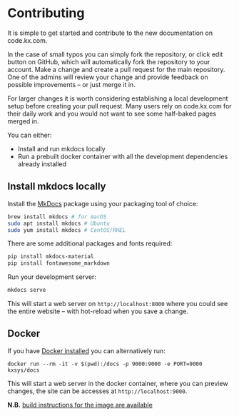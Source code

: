 # Contributing

It is simple to get started and contribute to the new documentation on code.kx.com.

In the case of small typos you can simply fork the repository, or click edit button on GitHub, which will automatically fork the repository to your account. Make a change and create a pull request for the main repository.
One of the admins will review your change and provide feedback on possible improvements – or just merge it in.

For larger changes it is worth considering establishing a local development setup before creating your pull request. Many users rely on code.kx.com for their daily work and you would not want to see some half-baked pages merged in.

You can either:
- Install and run mkdocs locally
- Run a prebuilt docker container with all the development dependencies already installed

## Install mkdocs locally
Install the [MkDocs](http://mkdocs.org) package using your packaging tool of choice:
```bash
brew install mkdocs # for macOS
sudo apt install mkdocs # Ubuntu
sudo yum install mkdocs # CentOS/RHEL
```
There are some additional packages and fonts required:
```bash
pip install mkdocs-material
pip install fontawesome_markdown
```

Run your development server:
```bash
mkdocs serve
```

This will start a web server on `http://localhost:8000` where you could see the entire website – with hot-reload when you save a change.

## Docker

If you have [Docker installed](https://www.docker.com/community-edition) you can alternatively run:

    docker run --rm -it -v $(pwd):/docs -p 9000:9000 -e PORT=9000 kxsys/docs

This will start a web server in the docker container, where you can preview changes, the site can be accesses at `http://localhost:9000`.


**N.B.** [build instructions for the image are available](docker/README.md)
